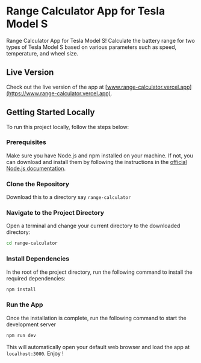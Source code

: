 # Range Calculator App for Tesla Model S

Range Calculator App for Tesla Model S! Calculate the battery range for two types of Tesla Model S based on various parameters such as speed, temperature, and wheel size.

## Live Version

Check out the live version of the app at [www.range-calculator.vercel.app](https://www.range-calculator.vercel.app).

## Getting Started Locally

To run this project locally, follow the steps below:

### Prerequisites

Make sure you have Node.js and npm installed on your machine. If not, you can download and install them by following the instructions in the [official Node.js documentation](https://nodejs.org/).

### Clone the Repository

Download this to a directory say `range-calculator`

### Navigate to the Project Directory

Open a terminal and change your current directory to the downloaded directory:

```bash
cd range-calculator
```

### Install Dependencies

In the root of the project directory, run the following command to install the required dependencies:

```bash
npm install
```

### Run the App

Once the installation is complete, run the following command to start the development server

```bash
npm run dev
```

This will automatically open your default web browser and load the app at `localhost:3000`. Enjoy !

